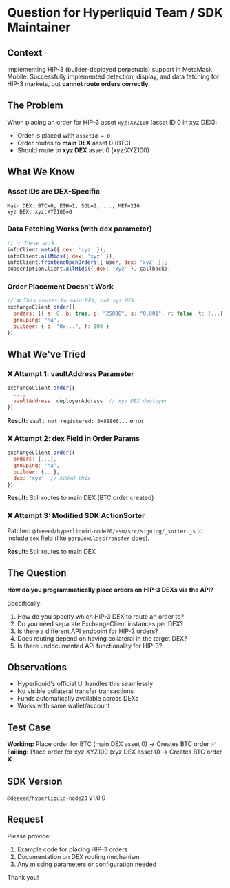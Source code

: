 # Question for Hyperliquid Team / SDK Maintainer

## Context

Implementing HIP-3 (builder-deployed perpetuals) support in MetaMask Mobile. Successfully implemented detection, display, and data fetching for HIP-3 markets, but **cannot route orders correctly**.

## The Problem

When placing an order for HIP-3 asset `xyz:XYZ100` (asset ID 0 in xyz DEX):

- Order is placed with `assetId = 0`
- Order routes to **main DEX** asset 0 (BTC)
- Should route to **xyz DEX** asset 0 (xyz:XYZ100)

## What We Know

### Asset IDs are DEX-Specific

```
Main DEX: BTC=0, ETH=1, SOL=2, ..., MET=216
xyz DEX: xyz:XYZ100=0
```

### Data Fetching Works (with dex parameter)

```javascript
// ✅ These work:
infoClient.meta({ dex: 'xyz' });
infoClient.allMids({ dex: 'xyz' });
infoClient.frontendOpenOrders({ user, dex: 'xyz' });
subscriptionClient.allMids({ dex: 'xyz' }, callback);
```

### Order Placement Doesn't Work

```javascript
// ❌ This routes to main DEX, not xyz DEX:
exchangeClient.order({
  orders: [{ a: 0, b: true, p: "25000", s: "0.001", r: false, t: {...} }],
  grouping: "na",
  builder: { b: "0x...", f: 100 }
})
```

## What We've Tried

### ❌ Attempt 1: vaultAddress Parameter

```javascript
exchangeClient.order({
  ...,
  vaultAddress: deployerAddress  // xyz DEX deployer
})
```

**Result:** `Vault not registered: 0x88806...` error

### ❌ Attempt 2: dex Field in Order Params

```javascript
exchangeClient.order({
  orders: [...],
  grouping: "na",
  builder: {...},
  dex: "xyz"  // Added this
})
```

**Result:** Still routes to main DEX (BTC order created)

### ❌ Attempt 3: Modified SDK ActionSorter

Patched `@deeeed/hyperliquid-node20/esm/src/signing/_sorter.js` to include `dex` field (like `perpDexClassTransfer` does).

**Result:** Still routes to main DEX

## The Question

**How do you programmatically place orders on HIP-3 DEXs via the API?**

Specifically:

1. How do you specify which HIP-3 DEX to route an order to?
2. Do you need separate ExchangeClient instances per DEX?
3. Is there a different API endpoint for HIP-3 orders?
4. Does routing depend on having collateral in the target DEX?
5. Is there undocumented API functionality for HIP-3?

## Observations

- Hyperliquid's official UI handles this seamlessly
- No visible collateral transfer transactions
- Funds automatically available across DEXs
- Works with same wallet/account

## Test Case

**Working:** Place order for BTC (main DEX asset 0) → Creates BTC order ✅  
**Failing:** Place order for xyz:XYZ100 (xyz DEX asset 0) → Creates BTC order ❌

## SDK Version

`@deeeed/hyperliquid-node20` v1.0.0

## Request

Please provide:

1. Example code for placing HIP-3 orders
2. Documentation on DEX routing mechanism
3. Any missing parameters or configuration needed

Thank you!
